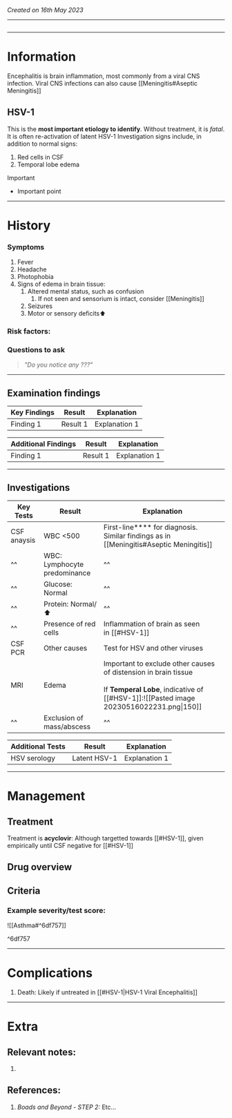 *Created on 16th May 2023*

---
```toc
```
---

# Information
Encephalitis is brain inflammation, most commonly from a viral CNS infection. Viral CNS infections can also cause [[Meningitis#Aseptic Meningitis]]

## HSV-1
This is the **most important etiology to identify**. Without treatment, it is *fatal*. It is often re-activation of latent HSV-1
Investigation signs include, in addition to normal signs:
1. Red cells in CSF
2. Temporal lobe edema



> [!Important]
- Important point

--- 
# History
### Symptoms
1. Fever
2. Headache
3. Photophobia
3. Signs of edema in brain tissue:
	1. Altered mental status, such as confusion
		1. If not seen and sensorium is intact, consider [[Meningitis]]
	2. Seizures
	3. Motor or sensory deficits⬆️
### Risk factors:

### Questions to ask
>*"Do you notice any ???"*

---

## Examination findings
| Key Findings | Result   | Explanation   |
| ------------ | -------- | ------------- |
| Finding 1    | Result 1 | Explanation 1 |

| Additional Findings | Result   | Explanation   |
| ------------------- | -------- | ------------- |
| Finding 1           | Result 1 | Explanation 1 |

---

## Investigations
|Key Tests|Result| Explanation                                                                                                                                                     |
| ------------------------- | --- | --------------------------------------------------------------------------------------------------------------------------------------------------------------- |
|CSF anaysis|WBC <500 |First-line**** for diagnosis. Similar findings as in [[Meningitis#Aseptic Meningitis]]|
|^^|WBC: Lymphocyte predominance|^^|
|^^|Glucose: Normal |^^|
|^^|Protein: Normal/⬆️ |^^|
|^^|Presence of red cells|Inflammation of brain as seen in [[#HSV-1]]|
|CSF PCR|Other causes|Test for HSV and other viruses |
|MRI |Edema |Important to exclude other causes of distension in brain tissue <br> <br>If **Temperal Lobe**, indicative of [[#HSV-1]]:![[Pasted image 20230516022231.png\|150]]|
|^^|Exclusion of mass/abscess|^^|

| Additional Tests               |  Result   | Explanation                |
| ------------------------------ | --- | --------------------- |
|HSV serology|Latent HSV-1| Explanation 1 |

---

# Management
## Treatment
Treatment is **acyclovir**: Although targetted towards [[#HSV-1]], given empirically until CSF negative for [[#HSV-1]]

## Drug overview

## Criteria
### Example severity/test score:
![[Asthma#^6df757]]

^6df757

---

# Complications
1. Death: Likely if untreated in [[#HSV-1|HSV-1 Viral Encephalitis]]

---

# Extra
## Relevant notes:
1. 
## References:
1. *Boads and Beyond - STEP 2:* Etc...